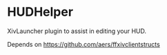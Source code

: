 # HUDHelper

XivLauncher plugin to assist in editing your HUD.

Depends on https://github.com/aers/ffxivclientstructs